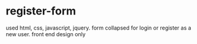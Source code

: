 # register-form
used html, css, javascript, jquery. form collapsed for login or register as a new user. front end design only
